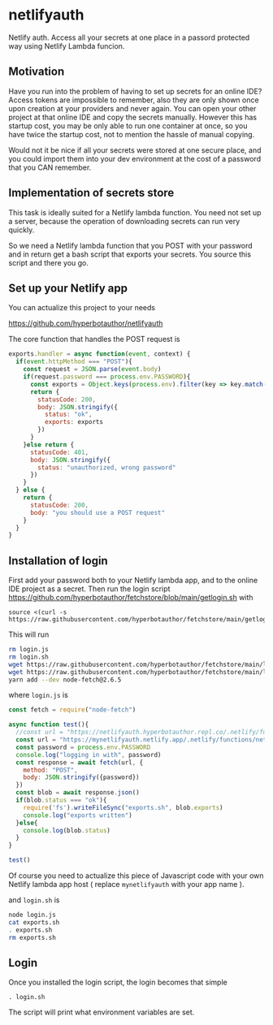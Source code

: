 # netlifyauth

Netlify auth. Access all your secrets at one place in a passord protected way using Netlify Lambda funcion.

## Motivation

Have you run into the problem of having to set up secrets for an online IDE? Access tokens are impossible to remember, also they are only shown once upon creation at your providers and never again. You can open your other project at that online IDE and copy the secrets manually. However this has startup cost, you may be only able to run one container at once, so you have twice the startup cost, not to mention the hassle of manual copying.

Would not it be nice if all your secrets were stored at one secure place, and you could import them into your dev environment at the cost of a password that you CAN remember.

## Implementation of secrets store

This task is ideally suited for a Netlify lambda function. You need not set up a server, because the operation of downloading secrets can run very quickly.

So we need a Netlify lambda function that you POST with your password and in return get a bash script that exports your secrets. You source this script and there you go.

## Set up your Netlify app

You can actualize this project to your needs

https://github.com/hyperbotauthor/netlifyauth

The core function that handles the POST request is

```javascript
exports.handler = async function(event, context) {
  if(event.httpMethod === "POST"){
    const request = JSON.parse(event.body)
    if(request.password === process.env.PASSWORD){      
      const exports = Object.keys(process.env).filter(key => key.match(/_TOKEN$/)).map(key => `export ${key}=${process.env[key]}`).join("\n") + "\n"
      return {
        statusCode: 200,
        body: JSON.stringify({
          status: "ok",          
          exports: exports
        })
      }
    }else return {
      statusCode: 401,
      body: JSON.stringify({
        status: "unauthorized, wrong password"
      })
    }
  } else {
    return {
      statusCode: 200,
      body: "you should use a POST request"
    }
  }    
}
```

## Installation of login

First add your password both to your Netlify lambda app, and to the online IDE project as a secret. Then run the login script https://github.com/hyperbotauthor/fetchstore/blob/main/getlogin.sh with

```
source <(curl -s https://raw.githubusercontent.com/hyperbotauthor/fetchstore/main/getlogin.sh)
```

This will run

```bash
rm login.js
rm login.sh
wget https://raw.githubusercontent.com/hyperbotauthor/fetchstore/main/login.js
wget https://raw.githubusercontent.com/hyperbotauthor/fetchstore/main/login.sh
yarn add --dev node-fetch@2.6.5
```

where `login.js` is

```javascript
const fetch = require("node-fetch")

async function test(){
  //const url = "https://netlifyauth.hyperbotauthor.repl.co/.netlify/functions/netlifyindex"
  const url = "https://mynetlifyauth.netlify.app/.netlify/functions/netlifyindex"  
  const password = process.env.PASSWORD
  console.log("logging in with", password)
  const response = await fetch(url, {
    method: "POST",
    body: JSON.stringify({password})
  })
  const blob = await response.json()
  if(blob.status === "ok"){    
    require('fs').writeFileSync("exports.sh", blob.exports)
    console.log("exports written")
  }else{
    console.log(blob.status)
  }  
}

test()
```

Of course you need to actualize this piece of Javascript code with your own Netlify lambda app host ( replace `mynetlifyauth` with your app name ).

and `login.sh` is

```bash
node login.js
cat exports.sh
. exports.sh
rm exports.sh
```

## Login

Once you installed the login script, the login becomes that simple

```
. login.sh
```

The script will print what environment variables are set.